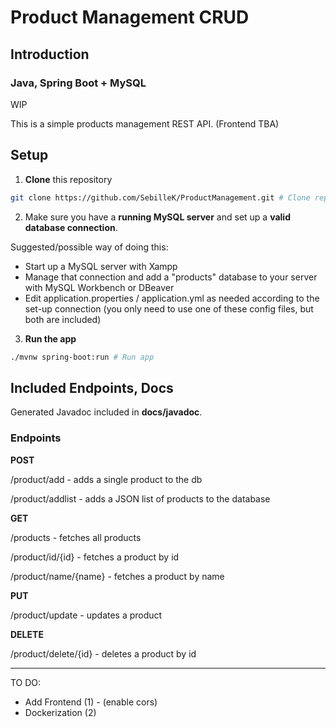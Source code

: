 # Product Management CRUD

## Introduction

### Java, Spring Boot + MySQL

WIP

This is a simple products management REST API. (Frontend TBA)


## Setup

1. **Clone** this repository

```bash
git clone https://github.com/SebilleK/ProductManagement.git # Clone repo
```

2.  Make sure you have a **running MySQL server** and set up a **valid database connection**.

Suggested/possible way of doing this:
- Start up a MySQL server with Xampp
- Manage that connection and add a "products" database to your server with MySQL Workbench or DBeaver
- Edit application.properties / application.yml as needed according to the set-up connection
(you only need to use one of these config files, but both are included)

3. **Run the app**
```bash
./mvnw spring-boot:run # Run app
```

## Included Endpoints, Docs

Generated Javadoc included in **docs/javadoc**.

### Endpoints

**POST**

/product/add - adds a single product to the db

/product/addlist - adds a JSON list of products to the database

**GET**

/products - fetches all products

/product/id/{id} - fetches a product by id

/product/name/{name} - fetches a product by name

**PUT**

/product/update - updates a product


**DELETE**

/product/delete/{id} - deletes a product by id

--- 

TO DO:

- Add Frontend (1) - (enable cors)
- Dockerization (2)
